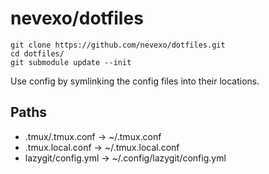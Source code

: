 # nevexo/dotfiles

```
git clone https://github.com/nevexo/dotfiles.git
cd dotfiles/
git submodule update --init
```

Use config by symlinking the config files into their locations.

## Paths
- .tmux/.tmux.conf -> ~/.tmux.conf
- .tmux.local.conf -> ~/.tmux.local.conf
- lazygit/config.yml -> ~/.config/lazygit/config.yml
